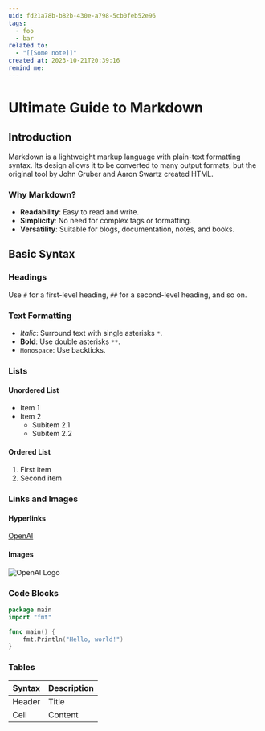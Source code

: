 ```yaml
---
uid: fd21a78b-b82b-430e-a798-5cb0feb52e96
tags:
  - foo
  - bar
related to:
  - "[[Some note]]"
created at: 2023-10-21T20:39:16
remind me:
---
```

# Ultimate Guide to Markdown

## Introduction

Markdown is a lightweight markup language with plain-text formatting syntax. Its design allows it to be converted to many output formats, but the original tool by John Gruber and Aaron Swartz created HTML.

### Why Markdown?

- **Readability**: Easy to read and write.
- **Simplicity**: No need for complex tags or formatting.
- **Versatility**: Suitable for blogs, documentation, notes, and books.

## Basic Syntax

### Headings

Use `#` for a first-level heading, `##` for a second-level heading, and so on.

### Text Formatting

- *Italic*: Surround text with single asterisks `*`.
- **Bold**: Use double asterisks `**`.
- `Monospace`: Use backticks.

### Lists

#### Unordered List

- Item 1
- Item 2
  - Subitem 2.1
  - Subitem 2.2

#### Ordered List

1. First item
2. Second item

### Links and Images

#### Hyperlinks

[OpenAI](https://www.openai.com)

#### Images

![OpenAI Logo](https://example.com/openai-logo.png)

### Code Blocks

```go
package main
import "fmt"

func main() {
    fmt.Println("Hello, world!")
}
```

### Tables

| Syntax | Description |
|--------|-------------|
| Header | Title       |
| Cell   | Content     |
